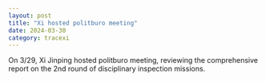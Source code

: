 ```yaml
---
layout: post
title: "Xi hosted politburo meeting"
date: 2024-03-30
category: tracexi
---
```


On 3/29, Xi Jinping hosted politburo meeting, reviewing the comprehensive report on the 2nd round of disciplinary inspection missions.

